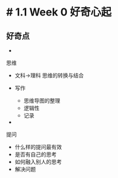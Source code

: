
# **# 1.1 Week 0 好奇心起**


## **好奇点**


* 
思维

  - 文科→理科 思维的转换与结合

* 写作

  - 思维导图的整理
  - 逻辑性
  - 记录
* 
提问
  - 什么样的提问最有效
  - 是否有自己的思考
  - 如何融入别人的思考
  - 解决问题


     






